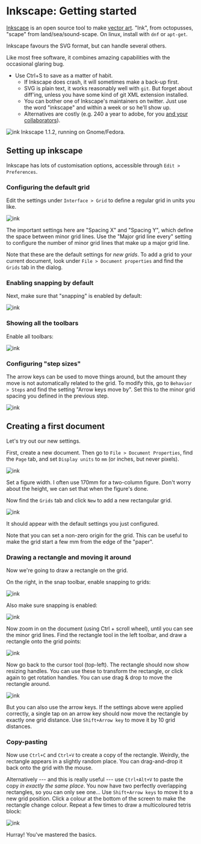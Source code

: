 # Inkscape: Getting started

[Inkscape](https://inkscape.org/) is an open source tool to make [vector art](https://en.wikipedia.org/wiki/Vector_graphics).
"Ink", from octopusses, "scape" from land/sea/sound-scape.
On linux, install with `dnf` or `apt-get`.

Inkscape favours the SVG format, but can handle several others.

Like most free software, it combines amazing capabilities with the occasional glaring bug.

- Use Ctrl+S to save as a matter of habit.
  - If Inkscape does crash, it will sometimes make a back-up first.
  - SVG is plain text, it works reasonably well with `git`. But forget about diff'ing, unless you have some kind of git XML extension installed.
  - You can bother one of Inkscape's maintainers on twitter. Just use the word "inkscape" and within a week or so he'll show up.
  - Alternatives are costly (e.g. 240 a year to adobe, for you [and your collaborators](https://en.wikipedia.org/wiki/Vendor_lock-in)).

![ink](./figures-2/hello.png)
Inkscape 1.1.2, running on Gnome/Fedora.

## Setting up inkscape

Inkscape has lots of customisation options, accessible through `Edit > Preferences`.

### Configuring the default grid

Edit the settings under `Interface > Grid` to define a regular grid in units you like.

![ink](./figures-2/prefs-grid.png)

The important settings here are "Spacing X" and "Spacing Y", which define the space between minor grid lines.
Use the "Major grid line every" setting to configure the number of minor grid lines that make up a major grid line.

Note that these are the default settings for _new grids_.
To add a grid to your current document, look under `File > Document properties` and find the `Grids` tab in the dialog.

### Enabling snapping by default

Next, make sure that "snapping" is enabled by default:

![ink](./figures-2/prefs-snap.png)

### Showing all the toolbars

Enable all toolbars:

![ink](./figures-2/conf-dialogs.png)

### Configuring "step sizes"

The arrow keys can be used to move things around, but the amount they move is not automatically related to the grid.
To modify this, go to `Behavior > Steps` and find the setting "Arrow keys move by".
Set this to the minor grid spacing you defined in the previous step.

![ink](./figures-2/prefs-steps.png)


## Creating a first document

Let's try out our new settings.

First, create a new document.
Then go to `File > Document Properties`, find the `Page` tab, and set `Display units` to `mm` (or inches, but never pixels).

![ink](./figures-2/new-doc-size.png)

Set a figure width.
I often use 170mm for a two-column figure.
Don't worry about the height, we can set that when the figure's done.

Now find the `Grids` tab and click `New` to add a new rectangular grid.

![ink](./figures-2/new-doc-grid.png)

It should appear with the default settings you just configured.

Note that you can set a non-zero origin for the grid.
This can be useful to make the grid start a few mm from the edge of the "paper".

### Drawing a rectangle and moving it around

Now we're going to draw a rectangle on the grid.

On the right, in the snap toolbar, enable snapping to grids:

![ink](./figures-2/snap-grid.png)

Also make sure snapping is enabled:

![ink](./figures-2/snap-enable.png)

Now zoom in on the document (using Ctrl + scroll wheel), until you can see the minor grid lines.
Find the rectangle tool in the left toolbar, and draw a rectangle onto the grid points:

![ink](./figures-2/snap-rect.png)

Now go back to the cursor tool (top-left).
The rectangle should now show resizing handles.
You can use these to transform the rectangle, or click again to get rotation handles.
You can use drag & drop to move the rectangle around.

![ink](./figures-2/snap-rect-move.png)

But you can also use the arrow keys.
If the settings above were applied correctly, a single tap on an arrow key should now move the rectangle by exactly one grid distance.
Use `Shift+Arrow key` to move it by 10 grid distances.

### Copy-pasting

Now use `Ctrl+C` and `Ctrl+V` to create a copy of the rectangle.
Weirdly, the rectangle appears in a slightly random place.
You can drag-and-drop it back onto the grid with the mouse.

Alternatively --- and this is really useful --- use `Ctrl+Alt+V` to paste the copy _in exactly the same place_.
You now have two perfectly overlapping rectangles, so you can only see one...
Use `Shift+Arrow keys` to move it to a new grid position.
Click a colour at the bottom of the screen to make the rectangle change colour.
Repeat a few times to draw a multicoloured tetris block:

![ink](./figures-2/snap-rect-done.png)

Hurray! You've mastered the basics.
